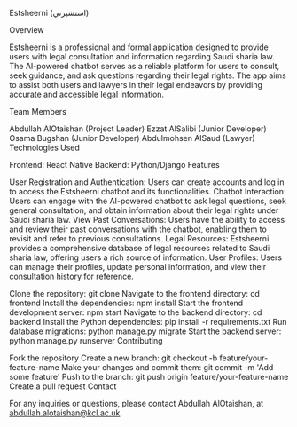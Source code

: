 Estsheerni (استشيرني)

Overview

Estsheerni is a professional and formal application designed to provide users with legal consultation and information regarding Saudi sharia law. The AI-powered chatbot serves as a reliable platform for users to consult, seek guidance, and ask questions regarding their legal rights. The app aims to assist both users and lawyers in their legal endeavors by providing accurate and accessible legal information.

Team Members

Abdullah AlOtaishan (Project Leader)
Ezzat AlSalibi (Junior Developer)
Osama Bugshan (Junior Developer)
Abdulmohsen AlSaud (Lawyer)
Technologies Used

Frontend: React Native
Backend: Python/Django
Features

User Registration and Authentication: Users can create accounts and log in to access the Estsheerni chatbot and its functionalities.
Chatbot Interaction: Users can engage with the AI-powered chatbot to ask legal questions, seek general consultation, and obtain information about their legal rights under Saudi sharia law.
View Past Conversations: Users have the ability to access and review their past conversations with the chatbot, enabling them to revisit and refer to previous consultations.
Legal Resources: Estsheerni provides a comprehensive database of legal resources related to Saudi sharia law, offering users a rich source of information.
User Profiles: Users can manage their profiles, update personal information, and view their consultation history for reference.


Clone the repository: git clone <repository-url>
Navigate to the frontend directory: cd frontend
Install the dependencies: npm install
Start the frontend development server: npm start
Navigate to the backend directory: cd backend
Install the Python dependencies: pip install -r requirements.txt
Run database migrations: python manage.py migrate
Start the backend server: python manage.py runserver
Contributing

Fork the repository
Create a new branch: git checkout -b feature/your-feature-name
Make your changes and commit them: git commit -m 'Add some feature'
Push to the branch: git push origin feature/your-feature-name
Create a pull request
Contact

For any inquiries or questions, please contact Abdullah AlOtaishan, at abdullah.alotaishan@kcl.ac.uk.

